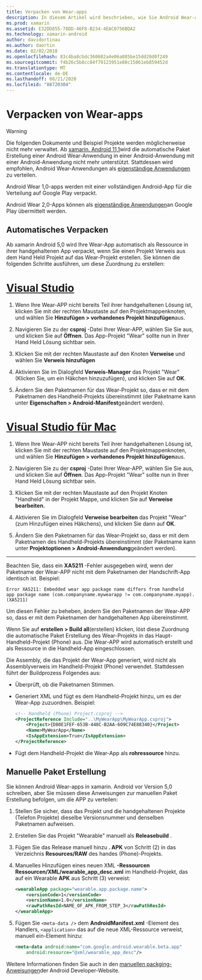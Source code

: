 ```yaml
---
title: Verpacken von Wear-apps
description: In diesem Artikel wird beschrieben, wie Sie Android Wear-apps verpacken.
ms.prod: xamarin
ms.assetid: E32DD855-78DD-46F8-B234-4EAC0756BDA2
ms.technology: xamarin-android
author: davidortinau
ms.author: daortin
ms.date: 02/02/2018
ms.openlocfilehash: 83c4ba8cbdc360682a4e06a885be15dd20d0f249
ms.sourcegitcommit: f4b26c5b8cc84f79123951e80c15061eb859452d
ms.translationtype: MT
ms.contentlocale: de-DE
ms.lasthandoff: 08/21/2020
ms.locfileid: "88720304"
---
```

# <a name="packaging-wear-apps"></a>Verpacken von Wear-apps

> [!WARNING]
> Die folgenden Dokumente und Beispiel Projekte werden möglicherweise nicht mehr verwaltet.
> Ab [xamarin. Android 11,1][xa-11.1]wird die automatische Paket Erstellung einer Android Wear-Anwendung in einer Android-Anwendung mit einer Android-Anwendung nicht mehr unterstützt. Stattdessen wird empfohlen, Android Wear-Anwendungen als [eigenständige Anwendungen][standalone] zu verteilen.

Android Wear 1,0-apps werden mit einer vollständigen Android-App für die Verteilung auf Google Play verpackt.

Android Wear 2,0-Apps können als [eigenständige Anwendungen][standalone]an Google Play übermittelt werden.

[xa-11.1]: https://docs.microsoft.com/xamarin/android/release-notes/11/11.1
[standalone]: https://developer.android.com/training/wearables/apps/standalone-apps

## <a name="automatic-packaging"></a>Automatisches Verpacken

Ab xamarin Android 5,0 wird Ihre Wear-App automatisch als Ressource in ihrer handgehaltenen App verpackt, wenn Sie einen Projekt Verweis aus dem Hand Held Projekt auf das Wear-Projekt erstellen. Sie können die folgenden Schritte ausführen, um diese Zuordnung zu erstellen: 

# <a name="visual-studio"></a>[Visual Studio](#tab/windows)

1. Wenn Ihre Wear-APP nicht bereits Teil ihrer handgehaltenen Lösung ist, klicken Sie mit der rechten Maustaste auf den Projektmappenknoten, und wählen Sie **Hinzufügen > vorhandenes Projekt hinzufügen**aus.

2. Navigieren Sie zu der **csproj** -Datei Ihrer Wear-APP, wählen Sie Sie aus, und klicken Sie auf **Öffnen**. Das App-Projekt "Wear" sollte nun in Ihrer Hand Held Lösung sichtbar sein.

3. Klicken Sie mit der rechten Maustaste auf den Knoten **Verweise** und wählen Sie **Verweis hinzufügen**

4. Aktivieren Sie im Dialogfeld **Verweis-Manager** das Projekt "Wear" (Klicken Sie, um ein Häkchen hinzuzufügen), und klicken Sie auf **OK**.

5. Ändern Sie den Paketnamen für das Wear-Projekt so, dass er mit dem Paketnamen des Handheld-Projekts übereinstimmt (der Paketname kann unter **Eigenschaften > Android-Manifest**geändert werden).

# <a name="visual-studio-for-mac"></a>[Visual Studio für Mac](#tab/macos)

1. Wenn Ihre Wear-APP nicht bereits Teil ihrer handgehaltenen Lösung ist, klicken Sie mit der rechten Maustaste auf den Projektmappenknoten, und wählen Sie **Hinzufügen > vorhandenes Projekt hinzufügen**aus.

2. Navigieren Sie zu der **csproj** -Datei Ihrer Wear-APP, wählen Sie Sie aus, und klicken Sie auf **Öffnen**. Das App-Projekt "Wear" sollte nun in Ihrer Hand Held Lösung sichtbar sein.

3. Klicken Sie mit der rechten Maustaste auf den Projekt Knoten "Handheld" in der Projekt Mappe, und klicken Sie auf **Verweise bearbeiten.**

4. Aktivieren Sie im Dialogfeld **Verweise bearbeiten** das Projekt "Wear" (zum Hinzufügen eines Häkchens), und klicken Sie dann auf **OK**.

5. Ändern Sie den Paketnamen für das Wear-Projekt so, dass er mit dem Paketnamen des Handheld-Projekts übereinstimmt (der Paketname kann unter **Projektoptionen > Android-Anwendung**geändert werden).

-----

Beachten Sie, dass ein **XA5211** -Fehler ausgegeben wird, wenn der Paketname der Wear-APP nicht mit dem Paketnamen der Handschrift-App identisch ist. Beispiel:

```shell
Error XA5211: Embedded wear app package name differs from handheld 
app package name (com.companyname.mywearapp != com.companyname.myapp). (XA5211)
```

Um diesen Fehler zu beheben, ändern Sie den Paketnamen der Wear-APP so, dass er mit dem Paketnamen der handgehaltenen App übereinstimmt.

Wenn Sie auf **erstellen > Build all**(erstellen) klicken, löst diese Zuordnung die automatische Paket Erstellung des Wear-Projekts in das Haupt-Handheld-Projekt (Phone) aus. Die Wear-APP wird automatisch erstellt und als Ressource in die Handheld-App eingeschlossen.

Die Assembly, die das Projekt der Wear-App generiert, wird nicht als Assemblyverweis im Handheld-Projekt (Phone) verwendet. Stattdessen führt der Buildprozess Folgendes aus:

- Überprüft, ob die Paketnamen Stimmen. 

- Generiert XML und fügt es dem Handheld-Projekt hinzu, um es der Wear-App zuzuordnen. Beispiel: 

    ```xml
    <!-- Handheld (Phone) Project.csproj -->
    <ProjectReference Include="..\MyWearApp\MyWearApp.csproj">
        <Project>{D80E1FEF-653B-448C-B2AA-609C74E88340}</Project>
        <Name>MyWearApp</Name>
        <IsAppExtension>True</IsAppExtension>
    </ProjectReference>
    ```

- Fügt dem Handheld-Projekt die Wear-App als **rohressource** hinzu. 

## <a name="manual-packaging"></a>Manuelle Paket Erstellung

Sie können Android Wear-apps in xamarin. Android vor Version 5,0 schreiben, aber Sie müssen diese Anweisungen zur manuellen Paket Erstellung befolgen, um die APP zu verteilen: 

1. Stellen Sie sicher, dass das Projekt und die handgehaltenen Projekte (Telefon Projekte) dieselbe Versionsnummer und denselben Paketnamen aufweisen.

2. Erstellen Sie das Projekt "Wearable" manuell als **Releasebuild** .

3. Fügen Sie das Release manuell hinzu **. APK** von Schritt (2) in das Verzeichnis **Resources/RAW** des handes (Phone)-Projekts.

4. Manuelles Hinzufügen eines neuen XML **-Ressourcen Ressourcen/XML/wearable_app_desc.xml** im Handheld-Projekt, das auf ein Wearable **APK** aus Schritt (3) verweist:

    ```xml
    <wearableApp package="wearable.app.package.name">
        <versionCode>1</versionCode>
        <versionName>1.0</versionName>
        <rawPathResId>NAME_OF_APK_FROM_STEP_3</rawPathResId>
    </wearableApp>
    ```

5. Fügen Sie `<meta-data />` dem **AndroidManifest.xml** -Element des Handlers, `<application>` das auf die neue XML-Ressource verweist, manuell ein-Element hinzu:

    ```xml
    <meta-data android:name="com.google.android.wearable.beta.app"
        android:resource="@xml/wearable_app_desc"/>
    ```

Weitere Informationen finden Sie auch in den [manuellen packging-Anweisungen](https://developer.android.com/training/wearables/apps/packaging.html#PackageManually)der Android Developer-Website.
